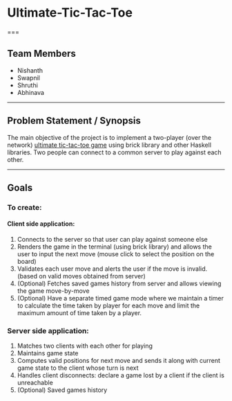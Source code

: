 # Ultimate-Tic-Tac-Toe
===

## Team Members

- Nishanth
- Swapnil
- Shruthi
- Abhinava

---

## Problem Statement / Synopsis

The main objective of the project is to implement a two-player (over the network) [ultimate tic-tac-toe game](https://en.wikipedia.org/wiki/Ultimate_tic-tac-toe) using brick library and other Haskell libraries. Two people can connect to a common server to play against each other.

---

## Goals

### To create:

#### Client side application: 

1. Connects to the server so that user can play against someone else
2. Renders the game in the terminal (using brick library) and allows the user to input the next move (mouse click to select the position on the board)
3. Validates each user move and alerts the user if the move is invalid.  (based on valid moves obtained from server)
4. (Optional) Fetches saved games history from server and allows viewing the game move-by-move
5. (Optional) Have a separate timed game mode where we maintain a timer to calculate the time taken by player for each move and limit the maximum amount of time taken by a player.

### Server side application:

1. Matches two clients with each other for playing
2. Maintains game state
3. Computes valid positions for next move and sends it along with current game state to the client whose turn is next
4. Handles client disconnects: declare a game lost by a client if the client is unreachable
5. (Optional) Saved games history
